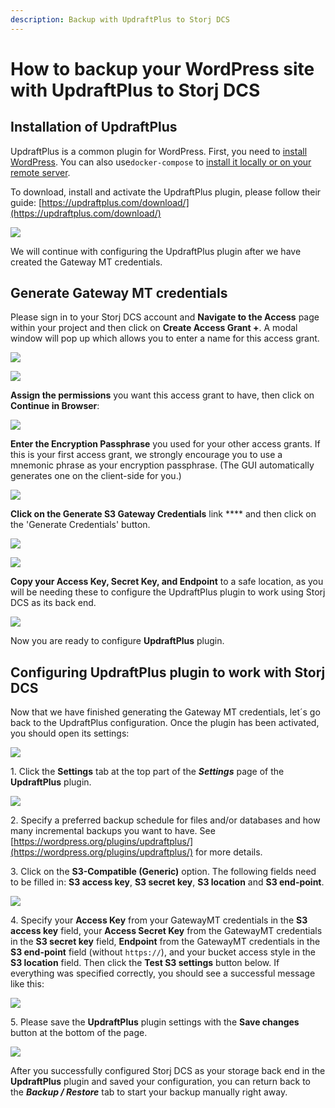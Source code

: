 ```yaml
---
description: Backup with UpdraftPlus to Storj DCS
---
```


# How to backup your WordPress site with UpdraftPlus to Storj DCS

## Installation of UpdraftPlus

UpdraftPlus is a common plugin for WordPress. First, you need to [install WordPress](https://wordpress.org/support/article/how-to-install-wordpress/). You can also use`docker-compose` to [install it locally or on your remote server](https://docs.docker.com/samples/wordpress/).

To download, install and activate the UpdraftPlus plugin, please follow their guide: [https://updraftplus.com/download/](https://updraftplus.com/download/)

![](<../.gitbook/assets/image (159) (1).png>)

We will continue with configuring the UpdraftPlus plugin after we have created the Gateway MT credentials.

## Generate Gateway MT credentials

Please sign in to your Storj DCS account and **Navigate to the Access** page within your project and then click on **Create Access Grant +**. A modal window will pop up which allows you to enter a name for this access grant.

![](<../.gitbook/assets/image (124) (2) (1).png>)

![](<../.gitbook/assets/image (144) (1) (1).png>)

**Assign the permissions** you want this access grant to have, then click on **Continue in Browser**:

![](<../.gitbook/assets/image (181).png>)

**Enter the Encryption Passphrase** you used for your other access grants. If this is your first access grant, we strongly encourage you to use a mnemonic phrase as your encryption passphrase. (The GUI automatically generates one on the client-side for you.)

![](<../.gitbook/assets/image (157) (1).png>)

**Click on the Generate S3 Gateway Credentials** link **** and then click on the 'Generate Credentials' button.&#x20;

![](<../.gitbook/assets/image (164) (1) (1).png>)

![](<../.gitbook/assets/image (137) (1) (1) (1).png>)

**Copy your Access Key, Secret Key, and Endpoint** to a safe location, as you will be needing these to configure the UpdraftPlus plugin to work using Storj DCS as its back end.

![](<../.gitbook/assets/image (160).png>)

Now you are ready to configure **UpdraftPlus** plugin.

## Configuring UpdraftPlus plugin to work with Storj DCS

Now that we have finished generating the Gateway MT credentials, let´s go back to the UpdraftPlus configuration. Once the plugin has been activated, you should open its settings:

![](<../.gitbook/assets/image (159) (1).png>)

1\. Click the **Settings** tab at the top part of the _**Settings**_ page of the **UpdraftPlus** plugin.

![](<../.gitbook/assets/image (136).png>)

2\. Specify a preferred backup schedule for files and/or databases and how many incremental backups you want to have. See [https://wordpress.org/plugins/updraftplus/](https://wordpress.org/plugins/updraftplus/) for more details.

3\. Click on the **S3-Compatible (Generic)** option. The following fields need to be filled in: **S3 access key**, **S3 secret key**, **S3 location** and **S3 end-point**.

![](<../.gitbook/assets/image (168).png>)

4\. Specify your **Access Key** from your GatewayMT credentials in the **S3 access key** field, your **Access Secret Key** from the GatewayMT credentials in the **S3 secret key** field, **Endpoint** from the GatewayMT credentials in the **S3 end-point** field (without `https://`), and your bucket access style in the **S3 location** field. Then click the **Test S3 settings** button below. If everything was specified correctly, you should see a successful message like this:

![](<../.gitbook/assets/image (135).png>)

5\. Please save the **UpdraftPlus** plugin settings with the **Save changes** button at the bottom of the page.

![](<../.gitbook/assets/image (156).png>)

After you successfully configured Storj DCS as your storage back end in the **UpdraftPlus** plugin and saved your configuration, you can return back to the _**Backup / Restore**_ tab to start your backup manually right away.
